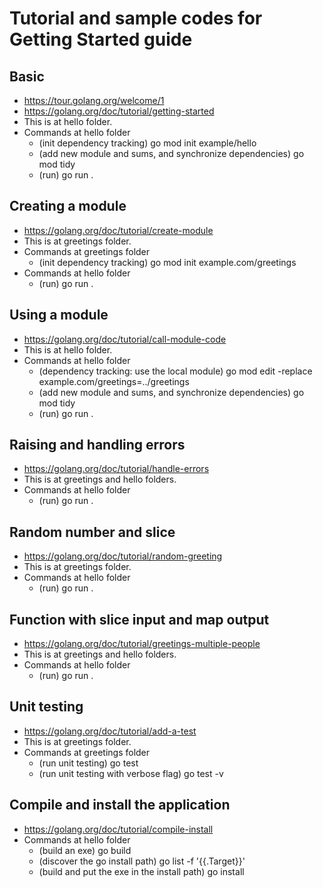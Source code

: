 # Tutorial and sample codes for Getting Started guide

## Basic

- https://tour.golang.org/welcome/1
- https://golang.org/doc/tutorial/getting-started
- This is at hello folder.
- Commands at hello folder
   - (init dependency tracking) go mod init example/hello
   - (add new module and sums, and synchronize dependencies) go mod tidy
   - (run) go run .

## Creating a module

- https://golang.org/doc/tutorial/create-module
- This is at greetings folder.
- Commands at greetings folder
   - (init dependency tracking) go mod init example.com/greetings
- Commands at hello folder
   - (run) go run .

## Using a module

- https://golang.org/doc/tutorial/call-module-code
- This is at hello folder.
- Commands at hello folder
   - (dependency tracking: use the local module) go mod edit -replace example.com/greetings=../greetings
   - (add new module and sums, and synchronize dependencies) go mod tidy
   - (run) go run .

## Raising and handling errors

- https://golang.org/doc/tutorial/handle-errors
- This is at greetings and hello folders.
- Commands at hello folder
   - (run) go run .

## Random number and slice

- https://golang.org/doc/tutorial/random-greeting
- This is at greetings folder.
- Commands at hello folder
   - (run) go run .

## Function with slice input and map output

- https://golang.org/doc/tutorial/greetings-multiple-people
- This is at greetings and hello folders.
- Commands at hello folder
   - (run) go run .

## Unit testing

- https://golang.org/doc/tutorial/add-a-test
- This is at greetings folder.
- Commands at greetings folder
   - (run unit testing) go test
   - (run unit testing with verbose flag) go test -v

## Compile and install the application

- https://golang.org/doc/tutorial/compile-install
- Commands at hello folder
   - (build an exe) go build
   - (discover the go install path) go list -f '{{.Target}}'
   - (build and put the exe in the install path) go install
